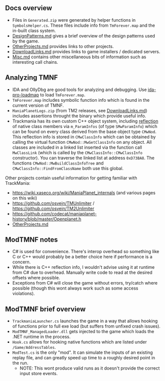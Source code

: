﻿## Docs overview

- Files in `Generated.zip` were generated by helper functions in `SymbolsHelper.cs`. These files include info from `TmForever.map` and the in-built class system.
- [DesignPatterns.md](DesignPatterns.md) gives a brief overview of the design patterns used by the game.
- [OtherProjects.md](OtherProjects.md) provides links to other projects.
- [DownloadLinks.md](DownloadLinks.md) provides links to game installers / dedicated servers.
- [Misc.md](Misc.md) contains other miscellaneous bits of information such as interesting call chains.

## Analyzing TMNF

- IDA and OllyDbg are good tools for analyzing and debugging. Use [ida-pro-loadmap](https://github.com/mefistotelis/ida-pro-loadmap) to load `TmForever.map`.
- `TmForever.map` includes symbolic function info which is found in the current version of TMNF.
- `ManiaPlanetLogs.zip` (from TM2 releases, see [DownloadLinks.md](DownloadLinks.md)) includes assertions throught the binary which provide useful info.
- Trackmania has its own custom C++ object system, including [reflection](https://en.wikipedia.org/wiki/Reflective_programming) of native class members via `m_ParamInfos` (of type `SMwParamInfo`) which can be found on every class derived from the base object type `CMwNod`. This reflection info is stored in `CMwClassInfo` which can be obtained by calling the virtual function `CMwNod::MwGetClassInfo` on any object. All classes are included in a linked list inserted via the function call `MwClassLink` (which is called by the `CMwClassInfo::CMwClassInfo` constructor). You can traverse the linked list at address `0xD73BA8`. The functions `CMwNod::MwBuildClassInfoTree` and `CMwClassInfo::FindFromClassName` both use this global.

Other projects contain useful information for getting familiar with TrackMania:

- https://wiki.xaseco.org/wiki/ManiaPlanet_internals (and various pages on this wiki)
- https://github.com/osvein/TMUnlimiter / https://github.com/osvein/TM2Unlimiter
- https://github.com/codecat/maniaplanet-history/blob/master/Openplanet.h
- [OtherProjects.md](OtherProjects.md)

## ModTMNF notes

- C# is used for convenience. There's interop overhead so something like C or C++ would probably be a better choice here if performance is a concern.
- While there is C++ reflection info, I wouldn't advise using it at runtime from C# due to overhead. Manually write code to read at the desired offsets where possible.
- Exceptions from C# will close the game without errors, try/catch where possible (though this wont always work such as some access violations).

## ModTMNF brief overview

- `TrackmaniaLauncher.cs` launches the game in a way that allows hooking of functions prior to full exe load (but suffers from unfixed crash issues).
- `ModTMNF_ManagedLoader.dll` gets injected to the game which loads the .NET runtime in the process.
- `Hook.cs` allows for hooking native functions which are listed under `/Game/AddressTables`.
- `ModTest.cs` is the only "mod". It can simulate the inputs of an existing replay file, and can greatly speed up time to a roughly desired point in the run.
  - NOTE: This wont produce valid runs as it doesn't provide the correct input store events.